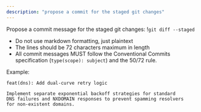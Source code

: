 ```yaml
---
description: "propose a commit for the staged git changes"
---
```


Propose a commit message for the staged git changes:
!`git diff --staged`

- Do not use markdown formatting, just plaintext
- The lines should be 72 characters maximum in length
- All commit messages MUST follow the Conventional Commits specification
  (`type(scope): subject`) and the 50/72 rule.

Example:

  ```text
  feat(dns): Add dual-curve retry logic

  Implement separate exponential backoff strategies for standard
  DNS failures and NXDOMAIN responses to prevent spamming resolvers
  for non-existent domains.
  ```
